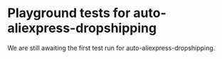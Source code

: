 # Playground tests for auto-aliexpress-dropshipping
We are still awaiting the first test run for auto-aliexpress-dropshipping.
